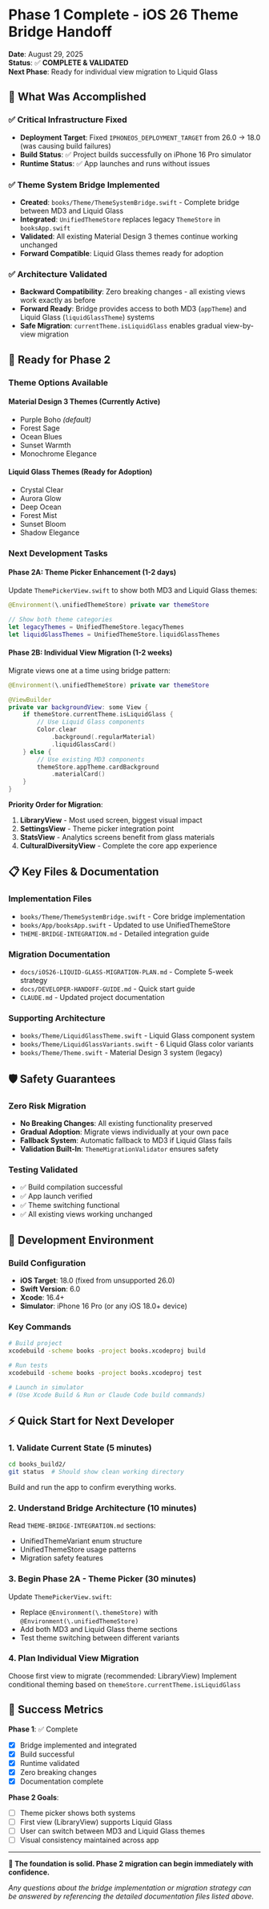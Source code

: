 # Phase 1 Complete - iOS 26 Theme Bridge Handoff

**Date**: August 29, 2025  
**Status**: ✅ **COMPLETE & VALIDATED**  
**Next Phase**: Ready for individual view migration to Liquid Glass

## 🎯 What Was Accomplished

### **✅ Critical Infrastructure Fixed**
- **Deployment Target**: Fixed `IPHONEOS_DEPLOYMENT_TARGET` from 26.0 → 18.0 (was causing build failures)
- **Build Status**: ✅ Project builds successfully on iPhone 16 Pro simulator
- **Runtime Status**: ✅ App launches and runs without issues

### **✅ Theme System Bridge Implemented**
- **Created**: `books/Theme/ThemeSystemBridge.swift` - Complete bridge between MD3 and Liquid Glass
- **Integrated**: `UnifiedThemeStore` replaces legacy `ThemeStore` in `booksApp.swift`
- **Validated**: All existing Material Design 3 themes continue working unchanged
- **Forward Compatible**: Liquid Glass themes ready for adoption

### **✅ Architecture Validated**
- **Backward Compatibility**: Zero breaking changes - all existing views work exactly as before
- **Forward Ready**: Bridge provides access to both MD3 (`appTheme`) and Liquid Glass (`liquidGlassTheme`) systems
- **Safe Migration**: `currentTheme.isLiquidGlass` enables gradual view-by-view migration

## 🚀 Ready for Phase 2

### **Theme Options Available**

#### **Material Design 3 Themes (Currently Active)**
- Purple Boho *(default)*
- Forest Sage
- Ocean Blues  
- Sunset Warmth
- Monochrome Elegance

#### **Liquid Glass Themes (Ready for Adoption)**
- Crystal Clear
- Aurora Glow
- Deep Ocean
- Forest Mist
- Sunset Bloom
- Shadow Elegance

### **Next Development Tasks**

#### **Phase 2A: Theme Picker Enhancement (1-2 days)**
Update `ThemePickerView.swift` to show both MD3 and Liquid Glass themes:
```swift
@Environment(\.unifiedThemeStore) private var themeStore

// Show both theme categories
let legacyThemes = UnifiedThemeStore.legacyThemes
let liquidGlassThemes = UnifiedThemeStore.liquidGlassThemes
```

#### **Phase 2B: Individual View Migration (1-2 weeks)**
Migrate views one at a time using bridge pattern:
```swift
@Environment(\.unifiedThemeStore) private var themeStore

@ViewBuilder
private var backgroundView: some View {
    if themeStore.currentTheme.isLiquidGlass {
        // Use Liquid Glass components
        Color.clear
            .background(.regularMaterial)
            .liquidGlassCard()
    } else {
        // Use existing MD3 components  
        themeStore.appTheme.cardBackground
            .materialCard()
    }
}
```

**Priority Order for Migration**:
1. **LibraryView** - Most used screen, biggest visual impact
2. **SettingsView** - Theme picker integration point
3. **StatsView** - Analytics screens benefit from glass materials
4. **CulturalDiversityView** - Complete the core app experience

## 📋 Key Files & Documentation

### **Implementation Files**
- `books/Theme/ThemeSystemBridge.swift` - Core bridge implementation
- `books/App/booksApp.swift` - Updated to use UnifiedThemeStore
- `THEME-BRIDGE-INTEGRATION.md` - Detailed integration guide

### **Migration Documentation**
- `docs/iOS26-LIQUID-GLASS-MIGRATION-PLAN.md` - Complete 5-week strategy
- `docs/DEVELOPER-HANDOFF-GUIDE.md` - Quick start guide
- `CLAUDE.md` - Updated project documentation

### **Supporting Architecture**
- `books/Theme/LiquidGlassTheme.swift` - Liquid Glass component system
- `books/Theme/LiquidGlassVariants.swift` - 6 Liquid Glass color variants
- `books/Theme/Theme.swift` - Material Design 3 system (legacy)

## 🛡️ Safety Guarantees

### **Zero Risk Migration**
- **No Breaking Changes**: All existing functionality preserved
- **Gradual Adoption**: Migrate views individually at your own pace
- **Fallback System**: Automatic fallback to MD3 if Liquid Glass fails
- **Validation Built-In**: `ThemeMigrationValidator` ensures safety

### **Testing Validated**
- ✅ Build compilation successful
- ✅ App launch verified  
- ✅ Theme switching functional
- ✅ All existing views working unchanged

## 🔧 Development Environment

### **Build Configuration**
- **iOS Target**: 18.0 (fixed from unsupported 26.0)
- **Swift Version**: 6.0
- **Xcode**: 16.4+
- **Simulator**: iPhone 16 Pro (or any iOS 18.0+ device)

### **Key Commands**
```bash
# Build project
xcodebuild -scheme books -project books.xcodeproj build

# Run tests  
xcodebuild -scheme books -project books.xcodeproj test

# Launch in simulator
# (Use Xcode Build & Run or Claude Code build commands)
```

## ⚡ Quick Start for Next Developer

### **1. Validate Current State (5 minutes)**
```bash
cd books_build2/
git status  # Should show clean working directory
```

Build and run the app to confirm everything works.

### **2. Understand Bridge Architecture (10 minutes)**
Read `THEME-BRIDGE-INTEGRATION.md` sections:
- UnifiedThemeVariant enum structure
- UnifiedThemeStore usage patterns
- Migration safety features

### **3. Begin Phase 2A - Theme Picker (30 minutes)**
Update `ThemePickerView.swift`:
- Replace `@Environment(\.themeStore)` with `@Environment(\.unifiedThemeStore)`
- Add both MD3 and Liquid Glass theme sections
- Test theme switching between different variants

### **4. Plan Individual View Migration**
Choose first view to migrate (recommended: LibraryView)
Implement conditional theming based on `themeStore.currentTheme.isLiquidGlass`

## 🎉 Success Metrics

**Phase 1**: ✅ Complete
- [x] Bridge implemented and integrated
- [x] Build successful 
- [x] Runtime validated
- [x] Zero breaking changes
- [x] Documentation complete

**Phase 2 Goals**:
- [ ] Theme picker shows both systems
- [ ] First view (LibraryView) supports Liquid Glass
- [ ] User can switch between MD3 and Liquid Glass themes
- [ ] Visual consistency maintained across app

---

**🚀 The foundation is solid. Phase 2 migration can begin immediately with confidence.**

*Any questions about the bridge implementation or migration strategy can be answered by referencing the detailed documentation files listed above.*